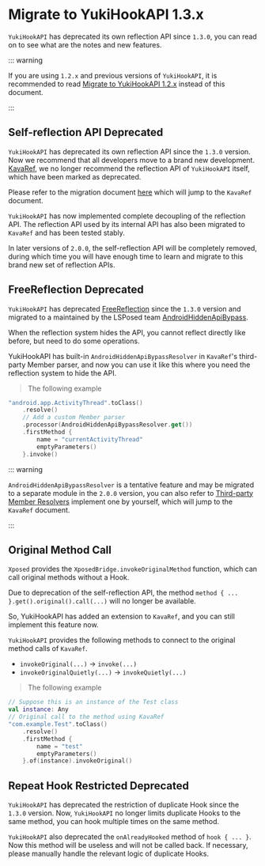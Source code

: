 # Migrate to YukiHookAPI 1.3.x

`YukiHookAPI` has deprecated its own reflection API since `1.3.0`, you can read on to see what are the notes and new features.

::: warning

If you are using `1.2.x` and previous versions of `YukiHookAPI`, it is recommended to read [Migrate to YukiHookAPI 1.2.x](move-to-api-1-2-x) instead of this document.

:::

## Self-reflection API Deprecated

`YukiHookAPI` has deprecated its own reflection API since the `1.3.0` version. Now we recommend that all developers move to a brand new development.
[KavaRef](https://github.com/HighCapable/KavaRef), we no longer recommend the reflection API of `YukiHookAPI` itself, which have been marked as deprecated.

Please refer to the migration document [here](https://highcapable.github.io/KavaRef/en/config/migration) which will jump to the `KavaRef` document.

`YukiHookAPI` has now implemented complete decoupling of the reflection API.
The reflection API used by its internal API has also been migrated to `KavaRef` and has been tested stably.

In later versions of `2.0.0`, the self-reflection API will be completely removed,
during which time you will have enough time to learn and migrate to this brand new set of reflection APIs.

## FreeReflection Deprecated

`YukiHookAPI` has deprecated [FreeReflection](https://github.com/tiann/FreeReflection) since the `1.3.0` version and migrated to a maintained by the LSPosed team
[AndroidHiddenApiBypass](https://github.com/LSPosed/AndroidHiddenApiBypass).

When the reflection system hides the API, you cannot reflect directly like before, but need to do some operations.

YukiHookAPI has built-in `AndroidHiddenApiBypassResolver` in `KavaRef`'s third-party Member parser,
and now you can use it like this where you need the reflection system to hide the API.

> The following example

```kotlin
"android.app.ActivityThread".toClass()
    .resolve()
    // Add a custom Member parser
    .processor(AndroidHiddenApiBypassResolver.get())
    .firstMethod {
        name = "currentActivityThread"
        emptyParameters()
    }.invoke()
```

::: warning

`AndroidHiddenApiBypassResolver` is a tentative feature and may be migrated to a separate module in the `2.0.0` version,
you can also refer to [Third-party Member Resolvers](https://highcapable.github.io/KavaRef/en/config/processor-resolvers) implement one by yourself,
which will jump to the `KavaRef` document.

:::

## Original Method Call

`Xposed` provides the `XposedBridge.invokeOriginalMethod` function, which can call original methods without a Hook.

Due to deprecation of the self-reflection API, the method `method { ... }.get().original().call(...)` will no longer be available.

So, YukiHookAPI has added an extension to `KavaRef`, and you can still implement this feature now.

`YukiHookAPI` provides the following methods to connect to the original method calls of `KavaRef`.

- `invokeOriginal(...)` → `invoke(...)`
- `invokeOriginalQuietly(...)` → `invokeQuietly(...)`

> The following example

```kotlin
// Suppose this is an instance of the Test class
val instance: Any
// Original call to the method using KavaRef
"com.example.Test".toClass()
    .resolve()
    .firstMethod {
        name = "test"
        emptyParameters()
    }.of(instance).invokeOriginal()
```

## Repeat Hook Restricted Deprecated

`YukiHookAPI` has deprecated the restriction of duplicate Hook since the `1.3.0` version.
Now, `YukiHookAPI` no longer limits duplicate Hooks to the same method, you can hook multiple times on the same method.

`YukiHookAPI` also deprecated the `onAlreadyHooked` method of `hook { ... }`.
Now this method will be useless and will not be called back. If necessary, please manually handle the relevant logic of duplicate Hooks.